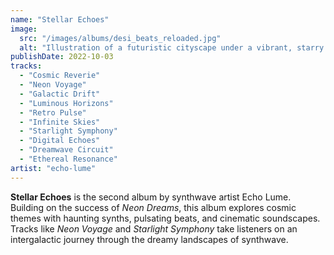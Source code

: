 ```yaml
---
name: "Stellar Echoes"
image:
  src: "/images/albums/desi_beats_reloaded.jpg"
  alt: "Illustration of a futuristic cityscape under a vibrant, starry sky with glowing neon accents, retro 1980s aesthetics, and soundwave patterns for a synthwave album"
publishDate: 2022-10-03
tracks:
  - "Cosmic Reverie"
  - "Neon Voyage"
  - "Galactic Drift"
  - "Luminous Horizons"
  - "Retro Pulse"
  - "Infinite Skies"
  - "Starlight Symphony"
  - "Digital Echoes"
  - "Dreamwave Circuit"
  - "Ethereal Resonance"
artist: "echo-lume"
---
```


**Stellar Echoes** is the second album by synthwave artist Echo Lume. Building on the success of *Neon Dreams*, this album explores cosmic themes with haunting synths, pulsating beats, and cinematic soundscapes. Tracks like *Neon Voyage* and *Starlight Symphony* take listeners on an intergalactic journey through the dreamy landscapes of synthwave.
